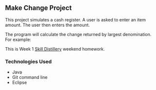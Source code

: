 ## Make Change Project

This project simulates a cash register. A user is asked to enter an item amount. The user then enters the amount.

The program will calculate the change returned by largest denomination. For example: 

This is Week 1 [Skill Distillery](http://skilldistillery.com) weekend homework.

### Technologies Used
* Java
* Git command line
* Eclipse